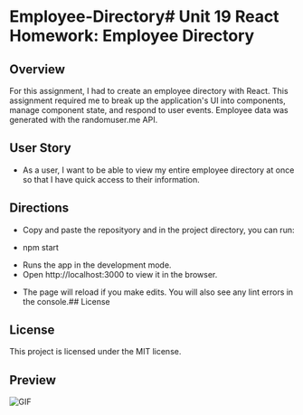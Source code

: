 # Employee-Directory# Unit 19 React Homework: Employee Directory

## Overview

For this assignment, I had to create an employee directory with React. This assignment required me to break up the application's UI into components, manage component state, and respond to user events. Employee data was generated with the randomuser.me API.

## User Story

* As a user, I want to be able to view my entire employee directory at once so that I have quick access to their information.


## Directions
* Copy and paste the reposityory and in the project directory, you can run:

* npm start
- Runs the app in the development mode.
- Open http://localhost:3000 to view it in the browser.

* The page will reload if you make edits. You will also see any lint errors in the console.## License



## License

This project is licensed under the MIT license.

## Preview
![GIF](\image\preview.gif)